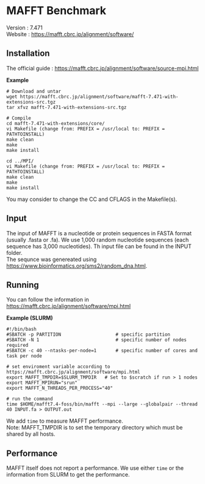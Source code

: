 # MAFFT Benchmark
Version : 7.471  
Website : https://mafft.cbrc.jp/alignment/software/  

## Installation
The official guide : https://mafft.cbrc.jp/alignment/software/source-mpi.html

**Example**
```
# Download and untar
wget https://mafft.cbrc.jp/alignment/software/mafft-7.471-with-extensions-src.tgz
tar xfvz mafft-7.471-with-extensions-src.tgz

# Compile
cd mafft-7.471-with-extensions/core/
vi Makefile (change from: PREFIX = /usr/local to: PREFIX = PATHTOINSTALL)
make clean
make
make install

cd ../MPI/
vi Makefile (change from: PREFIX = /usr/local to: PREFIX = PATHTOINSTALL)
make clean
make
make install
```
You may consider to change the CC and CFLAGS in the Makefile(s).

## Input
The input of MAFFT is a nucleotide or protein sequences in FASTA format (usually .fasta or .fa). We use 1,000 random nucleotide sequences (each sequence has 3,000 nucleotides). Th input file can be found in the INPUT folder.  
The sequnce was genereated using https://www.bioinformatics.org/sms2/random_dna.html.

## Running
You can follow the information in https://mafft.cbrc.jp/alignment/software/mpi.html

**Example (SLURM)**
```
#!/bin/bash
#SBATCH -p PARTITION                    # specific partition
#SBATCH -N 1                            # specific number of nodes required
#SBATCH -c 40 --ntasks-per-node=1       # specific number of cores and task per node

# set enviroment variable according to https://mafft.cbrc.jp/alignment/software/mpi.html
export MAFFT_TMPDIR=$SLURM_TMPDIR   # Set to $scratch if run > 1 nodes
export MAFFT_MPIRUN="srun"
export MAFFT_N_THREADS_PER_PROCESS="40"

# run the command
time $HOME/mafft7.4-foss/bin/mafft --mpi --large --globalpair --thread 40 INPUT.fa > OUTPUT.out

```
We add `time` to measure MAFFT performance.  
Note: MAFFT_TMPDIR is to set the temporary directory which must be shared by all hosts. 

## Performance 
MAFFT itself does not report a performance. We use either `time` or the information from SLURM to get the performance.
